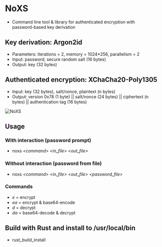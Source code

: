# NoXS
 
* Command line tool & library for authenticated encryption with password-based key derivation
  
## Key derivation: Argon2id
  * Parameters: iterations = 2, memory = 1024*256, parallelism = 2
  * Input: password, secure random salt (16 bytes)
  * Output: key (32 bytes)

## Authenticated encryption: XChaCha20-Poly1305
  * Input: key (32 bytes), salt/nonce, plaintext (n bytes)
  * Output: version 0x78 (1 byte) || salt/nonce (24 bytes) || ciphertext (n bytes) || authentication tag (16 bytes)

![NoXS](https://github.com/user-attachments/assets/5325e558-85cc-42da-8e96-2eda66b8754c)

## Usage
 
### With interaction (password prompt)
* noxs _\<command>_ _\<in_file>_ _\<out_file>_
 
### Without interaction (password from file)
* noxs _\<command>_ _\<in_file>_ _\<out_file>_ _\<password_file>_
 
### Commands
* _e_ = encrypt
* _ea_ = encrypt & base64-encode
* _d_ = decrypt
* _da_ = base64-decode & decrypt

## Build with Rust and install to /usr/local/bin
* rust_build_install
